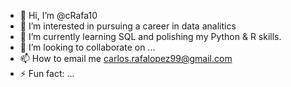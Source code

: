 - 👋 Hi, I’m @cRafa10
- 👀 I’m interested in pursuing a career in data analitics 
- 🌱 I’m currently learning SQL and polishing my Python & R skills.
- 💞️ I’m looking to collaborate on ...
- 📫 How to email me carlos.rafalopez99@gmail.com
- ⚡ Fun fact: ...

<!---
cRafa10/cRafa10 is a ✨ special ✨ repository because its `README.md` (this file) appears on your GitHub profile.
You can click the Preview link to take a look at your changes.
--->
